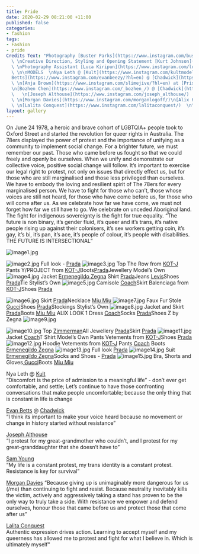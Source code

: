 ```yaml
---
title: Pride
date: 2020-02-29 08:21:00 +11:00
published: false
categories:
- fashion
tags:
- Fashion
- pride
Credits Text: "Photography [Buster Parks](https://www.instagram.com/busterparks/)
  \ \nCreative Direction, Styling and Opening Statement [Kurt Johnson](https://www.instagram.com/kurt__johnson/?hl=en)
  \ \nPhotography Assistant [Luca Kiripun](https://www.instagram.com/lucakiripun/?hl=en)
  \ \n\nMODELS  \nNya Leth @ [Kult](https://www.instagram.com/kultmodels/?hl=en) [Evan
  Betts](https://www.instagram.com/evanbeezy/?hl=en) @ [Chadwick](https://www.instagram.com/chadwickmodels/?hl=en)
  \ \n[Anja Brown](https://www.instagram.com/slimejive/?hl=en) at [Priscilla’s](https://www.instagram.com/priscillasmodels/?hl=en)
  \n[Bozhen Chen](https://www.instagram.com/_bozhen_/) @ [Chadwick](https://www.instagram.com/chadwickmodels/?hl=en)
  \   \n[Joseph Althouse](https://www.instagram.com/joseph_althouse/)  \n[Sam Young](https://www.instagram.com/milkmakesmeshit/)
  \ \n[Morgan Davies](https://www.instagram.com/morganlogoff/)\n[Alix Higgins](https://www.instagram.com/alixhiggins/)
  \ \n[Lalita Conquest](https://www.instagram.com/lalitaconquest/)  \n"
layout: gallery
---
```


On June 24 1978, a heroic and brave cohort of LGBTQIA+ people took to Oxford Street and
started the revolution for queer rights in Australia. The 78ers displayed the power of protest and
the importance of unifying as a community to implement social change.
For a brighter future, we must remember our past. Those who came before us fought so that we
could freely and openly be ourselves.
When we unify and demonstrate our collective voice, positive social change will follow.
It’s important to exercise our legal right to protest, not only on issues that directly effect us, but
for those who are still marginalised and those less privileged than ourselves.
We have to embody the loving and resilient spirit of The 78ers for every marginalised person.
We have to fight for those who can’t, those whose voices are still not heard, for those who have
come before us, for those who will come after us.
As we celebrate how far we have come, we must not forget how far we still have to go.
We celebrate on unceded Aboriginal land. The fight for indigenous sovereignty is the fight for
true equality.
“The future is non binary, it’s gender fluid, it’s queer and it’s trans, it’s native people rising up
against their colonisers, it’s sex workers getting coin, it’s gay, it’s bi, it’s pan, it’s ace, it’s people
of colour, it’s people with disabilities. THE FUTURE IS INTERSECTIONAL”

![image1.jpg](/uploads/image1.jpg)

![image2.jpg](/uploads/image2.jpg)
Full look - [Prada](https://www.instagram.com/prada/)
![image3.jpg](/uploads/image3.jpg)
Top The Row from [KOT-J](https://www.instagram.com/shop.kot_j/) Pants Y/PROJECT from [KOT-J](https://www.instagram.com/shop.kot_j/)Boots[Prada](https://www.instagram.com/prada/)Jewellery Model’s Own
![image4.jpg](/uploads/image4.jpg)
Jacket [Ermenegildo Zegna](https://www.instagram.com/zegnaofficial/) Shirt [Prada](https://www.instagram.com/prada/)Jeans [Levis](https://www.instagram.com/levis_anz/)Shoes [Prada](https://www.instagram.com/prada/)Tie Stylist’s Own
![image5.jpg](/uploads/image5.jpg)
Camisole [Coach](https://www.instagram.com/coach/)Skirt Balenciaga from [KOT-J](https://www.instagram.com/shop.kot_j/)Shoes [Prada](https://www.instagram.com/prada/)

![image6.jpg](/uploads/image6.jpg)
Skirt [Prada](https://www.instagram.com/prada/)Necklace [Miu Miu](https://www.instagram.com/miumiu)
![image7.jpg](/uploads/image7.jpg)
Faux Fur Stole [Gucci](https://www.instagram.com/gucci/)Shoes [Prada](https://www.instagram.com/prada/)Stockings Stylist’s Own
![image8.jpg](/uploads/image8.jpg)
Jacket and Skirt [Prada](https://www.instagram.com/prada/)Boots [Miu Miu](https://www.instagram.com/miumiu)
ALIX LOOK 1
Dress [Coach](https://www.instagram.com/coach/)Socks [Prada](https://www.instagram.com/prada/)Shoes Z by Zegna
![image9.jpg](/uploads/image9.jpg)

![image10.jpg](/uploads/image10.jpg)
Top [Zimmerman](https://www.instagram.com/zimmermann/)All Jewellery [Prada](https://www.instagram.com/prada/)Skirt [Prada](https://www.instagram.com/prada/)
![image11.jpg](/uploads/image11.jpg)
Jacket [Coach](https://www.instagram.com/coach/)T Shirt Model’s Own Pants Vetements from [KOT-J](https://www.instagram.com/shop.kot_j/)Shoes [Prada](https://www.instagram.com/prada/)
![image12.jpg](/uploads/image12.jpg)
Hoodie  Vetements from [KOT-J](https://www.instagram.com/shop.kot_j/)
Pants [Coach](https://www.instagram.com/coach/) Boots [Ermenegildo Zegna](https://www.instagram.com/zegnaofficial/)
![image13.jpg](/uploads/image13.jpg)
Full look [Prada](https://www.instagram.com/prada/)
![image14.jpg](/uploads/image14.jpg)
Suit [Ermenegildo Zegna](https://www.instagram.com/zegnaofficial/)Socks and Shoes - [Prada](https://www.instagram.com/prada/)
![image15.jpg](/uploads/image15.jpg)
Bra, Shorts and Gloves[ Gucci](https://www.instagram.com/gucci/)Boots [Miu Miu](https://www.instagram.com/miumiu/)

Nya Leth @ [Kult](https://www.instagram.com/kultmodels/?hl=en)  
“Discomfort is the price of admission to a meaningful life” - don’t ever get comfortable, and settle; Let’s continue to have those confronting conversations that make people uncomfortable; because the only thing that is constant in life is change  

[Evan Betts](https://www.instagram.com/evanbeezy/?hl=en) @ [Chadwick](https://www.instagram.com/chadwickmodels/?hl=en)  
“I think its important to make your voice heard because no movement or change in history started without resistance”  

[Joseph Althouse](https://www.instagram.com/joseph_althouse/)  
“I protest for my great-grandmother who couldn’t, and I protest for my great-granddaughter that she doesn’t have to”  

[Sam Young](https://www.instagram.com/milkmakesmeshit/)  
“My life is a constant protest, my trans identity is a constant protest. Resistance is key for survival”  

[Morgan Davies](https://www.instagram.com/morganlogoff/)
“Because giving up is unimaginably more dangerous for us (/me) than continuing to fight and resist. Because neutrality inevitably kills the victim, actively and aggressively taking a stand has proven to be the only way to truly take a side. With resistance we empower and defend ourselves, honour those that came before us and protect those that come after us”  

[Lalita Conquest](https://www.instagram.com/lalitaconquest/)  
Authentic expression drives action. Learning to accept myself and my queerness has allowed me to protest and fight for what I believe in. Which is ultimately myself"